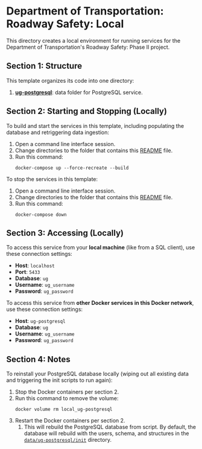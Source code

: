 # Department of Transportation: Roadway Safety: Local

This directory creates a local environment for running services for the Department of Transportation's Roadway Safety: Phase II project.

## Section 1: Structure

This template organizes its code into one directory:

1. **[ug-postgresql](data/ug-postgresql)**: data folder for PostgreSQL service.

## Section 2: Starting and Stopping (Locally)

To build and start the services in this template, including populating the database and retriggering data ingestion:

1. Open a command line interface session.
2. Change directories to the folder that contains this [README](README.md) file.
3. Run this command:
    ```
    docker-compose up --force-recreate --build
    ```

To stop the services in this template:

1. Open a command line interface session.
1. Change directories to the folder that contains this [README](README.md) file.
1. Run this command:
    ```
    docker-compose down
    ```

## Section 3: Accessing (Locally)

To access this service from your **local machine** (like from a SQL
client), use these connection settings:

* **Host**: `localhost`
* **Port**: `5433`
* **Database**: `ug`
* **Username**: `ug_username`
* **Password**: `ug_password`

To access this service from **other Docker services in this Docker network**, use these connection settings:

* **Host**: `ug-postgresql`
* **Database**: `ug`
* **Username**: `ug_username`
* **Password**: `ug_password`

## Section 4: Notes

To reinstall your PostgreSQL database locally (wiping out all existing data and triggering the init scripts to run again):

1. Stop the Docker containers per section 2.
2. Run this command to remove the volume:
    ```
    docker volume rm local_ug-postgresql  
    ```
3. Restart the Docker containers per section 2.
    1. This will rebuild the PostgreSQL database from script. By default, the
    database will rebuild with the users, schema, and structures in the
    [`data/ug-postgresql/init`](data/ug-postgresql/init) directory.
